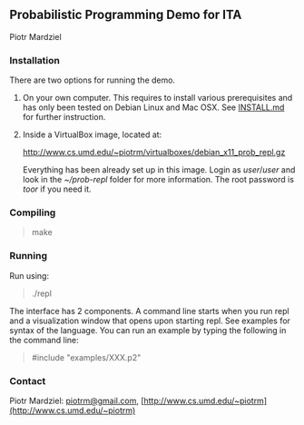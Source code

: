 ## Probabilistic Programming Demo for ITA ##
Piotr Mardziel

### Installation

There are two options for running the demo.

 1. On your own computer. This requires to install various
    prerequisites and has only been tested on Debian Linux and Mac
    OSX. See [INSTALL.md](INSTALL.md) for further instruction.

 2. Inside a VirtualBox image, located at:

    http://www.cs.umd.edu/~piotrm/virtualboxes/debian_x11_prob_repl.gz

    Everything has been already set up in this image. Login as
    *user*/*user* and look in the *~/prob-repl* folder for more
    information. The root password is *toor* if you need it.

### Compiling

  > make

### Running

Run using:

  > ./repl

The interface has 2 components. A command line starts when you run
repl and a visualization window that opens upon starting repl. See
examples for syntax of the language. You can run an example by typing
the following in the command line:

  > #include "examples/XXX.p2"

### Contact

Piotr Mardziel: [piotrm@gmail.com](mailto:piotrm@gmail.com),
[http://www.cs.umd.edu/~piotrm](http://www.cs.umd.edu/~piotrm)

